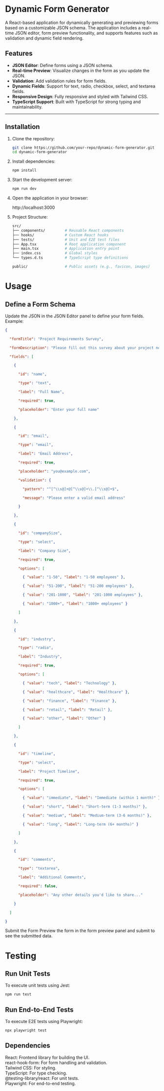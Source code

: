 # Dynamic Form Generator

A React-based application for dynamically generating and previewing forms based on a customizable JSON schema. The application includes a real-time JSON editor, form preview functionality, and supports features such as validation and dynamic field rendering.

## Features

- **JSON Editor**: Define forms using a JSON schema.
- **Real-time Preview**: Visualize changes in the form as you update the JSON.
- **Validation**: Add validation rules for form fields.
- **Dynamic Fields**: Support for text, radio, checkbox, select, and textarea fields.
- **Responsive Design**: Fully responsive and styled with Tailwind CSS.
- **TypeScript Support**: Built with TypeScript for strong typing and maintainability.

---

## Installation

1. Clone the repository:
   ```bash
   git clone https://github.com/your-repo/dynamic-form-generator.git
   cd dynamic-form-generator
   
2. Install dependencies:
   ```bash
   npm install
   
3. Start the development server:
   ```bash
   npm run dev
   
4. Open the application in your browser:
   
   http://localhost:3000
   
5. Project Structure:
   ```bash
   src/
   ├── components/         # Reusable React components
   ├── hooks/              # Custom React hooks
   ├── tests/              # Unit and E2E test files
   ├── App.tsx             # Root application component
   ├── main.tsx            # Application entry point
   ├── index.css           # Global styles
   └── types.d.ts          # TypeScript type definitions
   
   public/                 # Public assets (e.g., favicon, images)


# Usage

## Define a Form Schema
Update the JSON in the JSON Editor panel to define your form fields. Example:


```json
{

  "formTitle": "Project Requirements Survey",

  "formDescription": "Please fill out this survey about your project needs",

  "fields": [

    {

      "id": "name",

      "type": "text",

      "label": "Full Name",

      "required": true,

      "placeholder": "Enter your full name"

    },

    {

      "id": "email",

      "type": "email",

      "label": "Email Address",

      "required": true,

      "placeholder": "you@example.com",

      "validation": {

        "pattern": "^[^\\s@]+@[^\\s@]+\\.[^\\s@]+$",

        "message": "Please enter a valid email address"

      }

    },

    {

      "id": "companySize",

      "type": "select",

      "label": "Company Size",

      "required": true,

      "options": [

        { "value": "1-50", "label": "1-50 employees" },

        { "value": "51-200", "label": "51-200 employees" },

        { "value": "201-1000", "label": "201-1000 employees" },

        { "value": "1000+", "label": "1000+ employees" }

      ]

    },

    {

      "id": "industry",

      "type": "radio",

      "label": "Industry",

      "required": true,

      "options": [

        { "value": "tech", "label": "Technology" },

        { "value": "healthcare", "label": "Healthcare" },

        { "value": "finance", "label": "Finance" },

        { "value": "retail", "label": "Retail" },

        { "value": "other", "label": "Other" }

      ]

    },

    {

      "id": "timeline",

      "type": "select",

      "label": "Project Timeline",

      "required": true,

      "options": [

        { "value": "immediate", "label": "Immediate (within 1 month)" },

        { "value": "short", "label": "Short-term (1-3 months)" },

        { "value": "medium", "label": "Medium-term (3-6 months)" },

        { "value": "long", "label": "Long-term (6+ months)" }

      ]

    },

    {

      "id": "comments",

      "type": "textarea",

      "label": "Additional Comments",

      "required": false,

      "placeholder": "Any other details you'd like to share..."

    }

  ]

}

```

Submit the Form
Preview the form in the form preview panel and submit to see the submitted data.

# Testing

## Run Unit Tests
To execute unit tests using Jest:
   ```bash
   npm run test
   ```

## Run End-to-End Tests
To execute E2E tests using Playwright:
   ```bash
   npx playwright test
   ```

## Dependencies
React: Frontend library for building the UI. \
react-hook-form: For form handling and validation. \
Tailwind CSS: For styling. \
TypeScript: For type checking. \
@testing-library/react: For unit tests. \
Playwright: For end-to-end testing.

